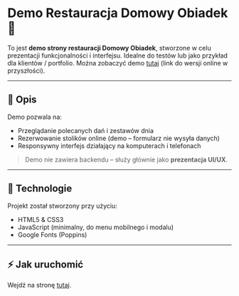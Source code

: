 # Demo Restauracja Domowy Obiadek 🍲

To jest **demo strony restauracji Domowy Obiadek**, stworzone w celu prezentacji funkcjonalności i interfejsu. Idealne do testów lub jako przykład dla klientów / portfolio.
Można zobaczyć demo [tutaj](https://www.kubakm-web.pl/demo/restauracja/index.html) (link do wersji online w przyszłości).

---

## 📝 Opis

Demo pozwala na:

* Przeglądanie polecanych dań i zestawów dnia
* Rezerwowanie stolików online (demo – formularz nie wysyła danych)
* Responsywny interfejs działający na komputerach i telefonach

> Demo nie zawiera backendu – służy głównie jako **prezentacja UI/UX**.

---

## 🚀 Technologie

Projekt został stworzony przy użyciu:

* HTML5 & CSS3
* JavaScript (minimalny, do menu mobilnego i modalu)
* Google Fonts (Poppins)

---

## ⚡ Jak uruchomić

Wejdź na stronę [tutaj](https://www.kubakm-web.pl/demo/restauracja/index.html). 
